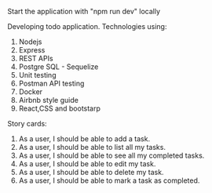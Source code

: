 Start the application with "npm run dev" locally

Developing todo application.
Technologies using:

1.  Nodejs
2.  Express
3.  REST APIs
4.  Postgre SQL - Sequelize
5.  Unit testing
6.  Postman API testing
7.  Docker
8.  Airbnb style guide
9.  React,CSS and bootstarp

Story cards:

1. As a user, I should be able to add a task.
2. As a user, I should be able to list all my tasks.
3. As a user, I should be able to see all my completed tasks.
4. As a user, I should be able to edit my task.
5. As a user, I should be able to delete my task.
6. As a user, I should be able to mark a task as completed.
